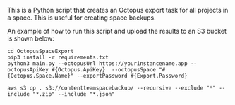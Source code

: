 This is a Python script that creates an Octopus export task for all projects in a space. This is useful for creating space backups.

An example of how to run this script and upload the results to an S3 bucket is shown below:

```
cd OctopusSpaceExport
pip3 install -r requirements.txt
python3 main.py --octopusUrl https://yourinstancename.app --octopusApiKey #{Octopus.ApiKey}  --octopusSpace "#{Octopus.Space.Name}" --exportPassword #{Export.Password}

aws s3 cp . s3://contentteamspacebackup/ --recursive --exclude "*" --include "*.zip" --include "*.json"
```
